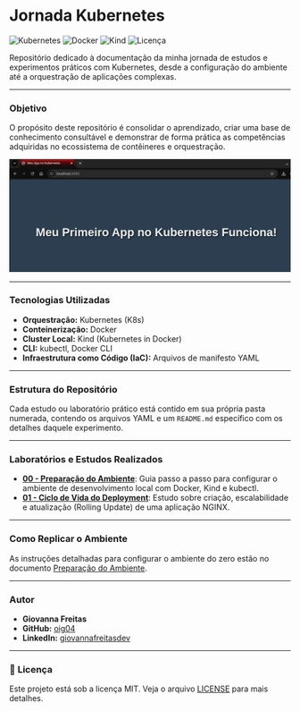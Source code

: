 # Jornada Kubernetes

![Kubernetes](https://img.shields.io/badge/Kubernetes-326CE5?style=for-the-badge&logo=kubernetes&logoColor=white)
![Docker](https://img.shields.io/badge/Docker-2496ED?style=for-the-badge&logo=docker&logoColor=white)
![Kind](https://img.shields.io/badge/Kind-326CE5?style=for-the-badge&logo=kubernetes&logoColor=white)
![Licença](https://img.shields.io/badge/licen%C3%A7a-MIT-blue.svg?style=for-the-badge)

Repositório dedicado à documentação da minha jornada de estudos e experimentos práticos com Kubernetes, desde a configuração do ambiente até a orquestração de aplicações complexas.

---

### **Objetivo**

O propósito deste repositório é consolidar o aprendizado, criar uma base de conhecimento consultável e demonstrar de forma prática as competências adquiridas no ecossistema de contêineres e orquestração.
<p align="center"><img src="./porta-8080.png" width="600"/></p>

---

### **Tecnologias Utilizadas**

* **Orquestração:** Kubernetes (K8s)
* **Conteinerização:** Docker
* **Cluster Local:** Kind (Kubernetes in Docker)
* **CLI:** kubectl, Docker CLI
* **Infraestrutura como Código (IaC):** Arquivos de manifesto YAML

---

### **Estrutura do Repositório**

Cada estudo ou laboratório prático está contido em sua própria pasta numerada, contendo os arquivos YAML e um `README.md` específico com os detalhes daquele experimento.

---

### **Laboratórios e Estudos Realizados**

* **[00 - Preparação do Ambiente](./00-preparacao-ambiente/README.md)**: Guia passo a passo para configurar o ambiente de desenvolvimento local com Docker, Kind e kubectl.
* **[01 - Ciclo de Vida do Deployment](./01-deployment-lifecycle/README.md)**: Estudo sobre criação, escalabilidade e atualização (Rolling Update) de uma aplicação NGINX.

---

### **Como Replicar o Ambiente**

As instruções detalhadas para configurar o ambiente do zero estão no documento [Preparação do Ambiente](./00-preparacao-ambiente/README.md).

---

### **Autor**

* **Giovanna Freitas**
* **GitHub:** [oig04](https://github.com/oig04)
* **LinkedIn:** [giovannafreitasdev](https://www.linkedin.com/in/giovannafreitasdev)

---

### 📄 **Licença**

Este projeto está sob a licença MIT. Veja o arquivo [LICENSE](LICENSE) para mais detalhes.